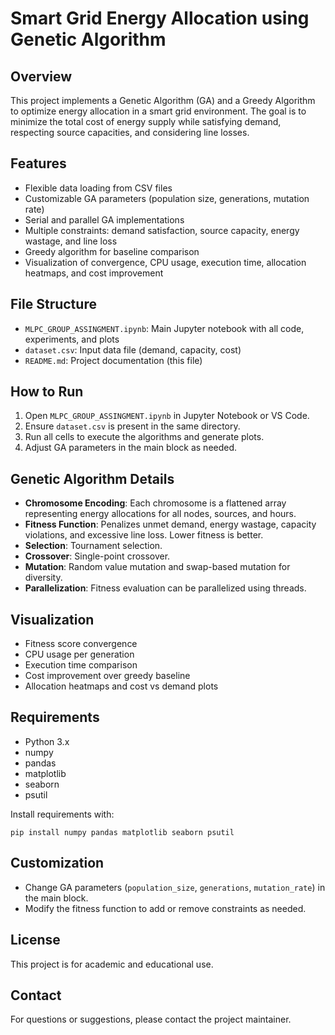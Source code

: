 # Smart Grid Energy Allocation using Genetic Algorithm

## Overview
This project implements a Genetic Algorithm (GA) and a Greedy Algorithm to optimize energy allocation in a smart grid environment. The goal is to minimize the total cost of energy supply while satisfying demand, respecting source capacities, and considering line losses.

## Features
- Flexible data loading from CSV files
- Customizable GA parameters (population size, generations, mutation rate)
- Serial and parallel GA implementations
- Multiple constraints: demand satisfaction, source capacity, energy wastage, and line loss
- Greedy algorithm for baseline comparison
- Visualization of convergence, CPU usage, execution time, allocation heatmaps, and cost improvement

## File Structure
- `MLPC_GROUP_ASSINGMENT.ipynb`: Main Jupyter notebook with all code, experiments, and plots
- `dataset.csv`: Input data file (demand, capacity, cost)
- `README.md`: Project documentation (this file)

## How to Run
1. Open `MLPC_GROUP_ASSINGMENT.ipynb` in Jupyter Notebook or VS Code.
2. Ensure `dataset.csv` is present in the same directory.
3. Run all cells to execute the algorithms and generate plots.
4. Adjust GA parameters in the main block as needed.

## Genetic Algorithm Details
- **Chromosome Encoding**: Each chromosome is a flattened array representing energy allocations for all nodes, sources, and hours.
- **Fitness Function**: Penalizes unmet demand, energy wastage, capacity violations, and excessive line loss. Lower fitness is better.
- **Selection**: Tournament selection.
- **Crossover**: Single-point crossover.
- **Mutation**: Random value mutation and swap-based mutation for diversity.
- **Parallelization**: Fitness evaluation can be parallelized using threads.

## Visualization
- Fitness score convergence
- CPU usage per generation
- Execution time comparison
- Cost improvement over greedy baseline
- Allocation heatmaps and cost vs demand plots

## Requirements
- Python 3.x
- numpy
- pandas
- matplotlib
- seaborn
- psutil

Install requirements with:
```
pip install numpy pandas matplotlib seaborn psutil
```

## Customization
- Change GA parameters (`population_size`, `generations`, `mutation_rate`) in the main block.
- Modify the fitness function to add or remove constraints as needed.

## License
This project is for academic and educational use.

## Contact
For questions or suggestions, please contact the project maintainer.
